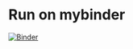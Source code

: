 # Run on mybinder
[![Binder](https://mybinder.org/badge_logo.svg)](https://mybinder.org/v2/gh/patrickhaddadteaching/codepin1/main?urlpath=voila%2Frender%2Fcodepin1_binder.ipynb)

